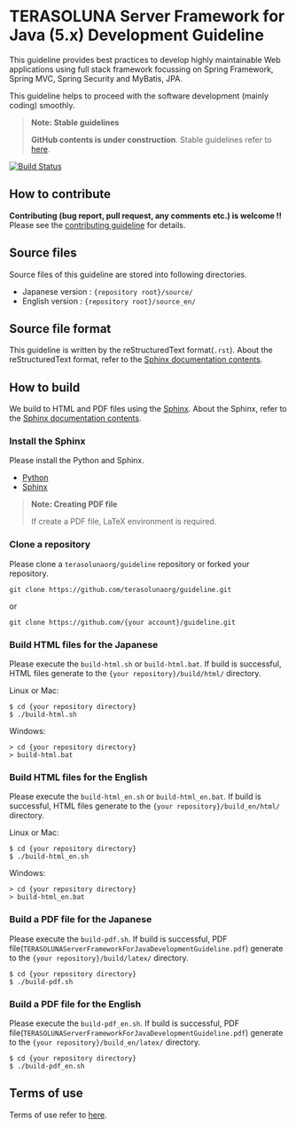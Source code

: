 # TERASOLUNA Server Framework for Java (5.x) Development Guideline

This guideline provides best practices to develop highly maintainable Web applications using full stack framework focussing on Spring Framework, Spring MVC, Spring Security and MyBatis, JPA.

This guideline helps to proceed with the software development (mainly coding) smoothly.

> **Note: Stable guidelines**
>
> **GitHub contents is under construction**. Stable guidelines refer to [here](http://terasolunaorg.github.io/guideline/).

[![Build Status](https://travis-ci.org/terasolunaorg/guideline.svg?branch=5.1.x)](https://travis-ci.org/terasolunaorg/guideline)


## How to contribute

**Contributing (bug report, pull request, any comments etc.) is welcome !!** Please see the [contributing guideline](CONTRIBUTING.md) for details.


## Source files

Source files of this guideline are stored into following directories.

* Japanese version : `{repository root}/source/`
* English version  : `{repository root}/source_en/`


## Source file format

This guideline is written by the reStructuredText format(`.rst`).
About the reStructuredText format, refer to the [Sphinx documentation contents](http://sphinx-doc.org/contents.html).


## How to build

We build to HTML and PDF files using the [Sphinx](http://sphinx-doc.org/index.html).
About the Sphinx, refer to the [Sphinx documentation contents](http://sphinx-doc.org/contents.html).

### Install the Sphinx

Please install the Python and Sphinx.

* [Python](https://www.python.org/)
* [Sphinx](http://sphinx-doc.org/index.html)

> **Note: Creating PDF file**
>
> If create a PDF file, LaTeX environment is required.

### Clone a repository

Please clone a `terasolunaorg/guideline` repository or forked your repository.

```
git clone https://github.com/terasolunaorg/guideline.git
```

or

```
git clone https://github.com/{your account}/guideline.git
```

### Build HTML files for the Japanese

Please execute the `build-html.sh` or `build-html.bat`.
If build is successful, HTML files generate to the `{your repository}/build/html/` directory.

Linux or Mac:

```
$ cd {your repository directory}
$ ./build-html.sh
```

Windows:

```
> cd {your repository directory}
> build-html.bat
```

### Build HTML files for the English

Please execute the `build-html_en.sh` or `build-html_en.bat`.
If build is successful, HTML files generate to the `{your repository}/build_en/html/` directory.

Linux or Mac:

```
$ cd {your repository directory}
$ ./build-html_en.sh
```

Windows:

```
> cd {your repository directory}
> build-html_en.bat
```

### Build a PDF file for the Japanese

Please execute the `build-pdf.sh`.
If build is successful, PDF file(`TERASOLUNAServerFrameworkForJavaDevelopmentGuideline.pdf`) generate to the `{your repository}/build/latex/` directory.

```
$ cd {your repository directory}
$ ./build-pdf.sh
```

### Build a PDF file for the English

Please execute the `build-pdf_en.sh`.
If build is successful, PDF file(`TERASOLUNAServerFrameworkForJavaDevelopmentGuideline.pdf`) generate to the `{your repository}/build_en/latex/` directory.

```
$ cd {your repository directory}
$ ./build-pdf_en.sh
```

## Terms of use

Terms of use refer to [here](https://github.com/terasolunaorg/guideline/blob/master/source_en/Introduction/TermsOfUse.rst).
